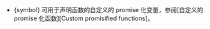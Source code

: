<!-- YAML
added: v8.0.0
-->

* {symbol} 可用于声明函数的自定义的 promise 化变量，参阅[自定义的 promise 化函数][Custom promisified functions]。

